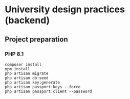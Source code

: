 # University design practices (backend)

## Project preparation

### PHP 8.1

```shell
composer install
npm install
php artisan migrate
php artisan db:seed
php artisan key:generate
php artisan passport:keys --force
php artisan passport:client --password
```
